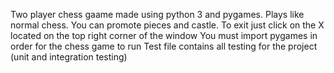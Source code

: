 Two player chess gaame made using python 3 and pygames.
Plays like normal chess. You can promote pieces and castle. 
To exit just click on the X located on the top right corner of the window
You must import pygames in order for the chess game to run 
Test file contains all testing for the project (unit and integration testing)
